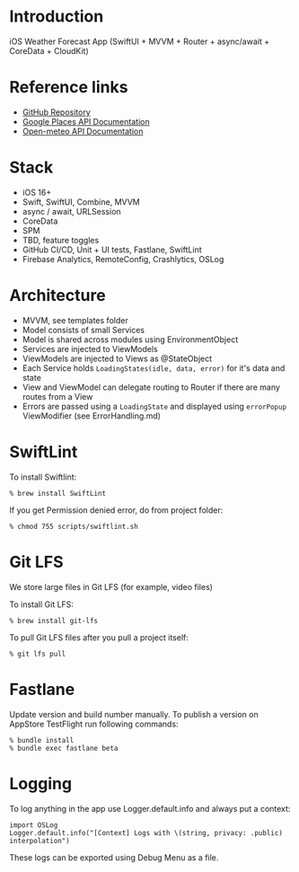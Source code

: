 # Introduction

iOS Weather Forecast App (SwiftUI + MVVM + Router + async/await + CoreData + CloudKit)

# Reference links

- [GitHub Repository](https://github.com/wzbozon/WeatherForecast)
- [Google Places API Documentation](https://developers.google.com/maps/documentation/places/web-service?hl=en)
- [Open-meteo API Documentation](https://open-meteo.com/en/docs)

# Stack

- iOS 16+
- Swift, SwiftUI, Combine, MVVM
- async / await, URLSession
- CoreData
- SPM
- TBD, feature toggles
- GitHub CI/CD, Unit + UI tests, Fastlane, SwiftLint
- Firebase Analytics, RemoteConfig, Crashlytics, OSLog

# Architecture

- MVVM, see templates folder
- Model consists of small Services
- Model is shared across modules using EnvironmentObject
- Services are injected to ViewModels
- ViewModels are injected to Views as @StateObject
- Each Service holds `LoadingStates(idle, data, error)` for it's data and state
- View and ViewModel can delegate routing to Router if there are many routes from a View
- Errors are passed using a `LoadingState` and displayed using `errorPopup` ViewModifier (see ErrorHandling.md)

# SwiftLint

To install Swiftlint: 

    % brew install SwiftLint

If you get Permission denied error, do from project folder:

    % chmod 755 scripts/swiftlint.sh
    
# Git LFS

We store large files in Git LFS (for example, video files)

To install Git LFS: 

    % brew install git-lfs

To pull Git LFS files after you pull a project itself:

    % git lfs pull

# Fastlane

Update version and build number manually.
To publish a version on AppStore TestFlight run following commands: 

    % bundle install
    % bundle exec fastlane beta

# Logging

To log anything in the app use Logger.default.info and always put a context:

    import OSLog
    Logger.default.info("[Context] Logs with \(string, privacy: .public) interpolation")
    
These logs can be exported using Debug Menu as a file.
